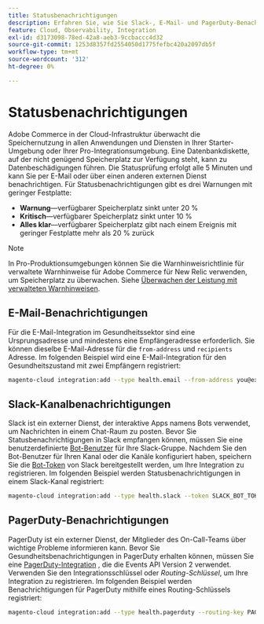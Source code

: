 ```yaml
---
title: Statusbenachrichtigungen
description: Erfahren Sie, wie Sie Slack-, E-Mail- und PagerDuty-Benachrichtigungen für die Speichernutzung in Ihrer Adobe Commerce im Cloud-Infrastrukturprojekt konfigurieren.
feature: Cloud, Observability, Integration
exl-id: d3173098-78ed-42a8-aeb3-9ccbaccc4d32
source-git-commit: 1253d8357fd2554050d1775fefbc420a2097db5f
workflow-type: tm+mt
source-wordcount: '312'
ht-degree: 0%

---
```


# Statusbenachrichtigungen

Adobe Commerce in der Cloud-Infrastruktur überwacht die Speichernutzung in allen Anwendungen und Diensten in Ihrer Starter-Umgebung oder Ihrer Pro-Integrationsumgebung. Eine Datenbankdiskette, auf der nicht genügend Speicherplatz zur Verfügung steht, kann zu Datenbeschädigungen führen. Die Statusprüfung erfolgt alle 5 Minuten und kann Sie per E-Mail oder über einen anderen externen Dienst benachrichtigen. Für Statusbenachrichtigungen gibt es drei Warnungen mit geringer Festplatte:

- **Warnung**—verfügbarer Speicherplatz sinkt unter 20 %
- **Kritisch**—verfügbarer Speicherplatz sinkt unter 10 %
- **Alles klar**—verfügbarer Speicherplatz gibt nach einem Ereignis mit geringer Festplatte mehr als 20 % zurück

>[!NOTE]
>
>In Pro-Produktionsumgebungen können Sie die Warnhinweisrichtlinie für verwaltete Warnhinweise für Adobe Commerce für New Relic verwenden, um Speicherplatz zu überwachen. Siehe [Überwachen der Leistung mit verwalteten Warnhinweisen](../monitor/investigate-performance.md#monitor-performance-with-managed-alerts).

## E-Mail-Benachrichtigungen

Für die E-Mail-Integration im Gesundheitssektor sind eine Ursprungsadresse und mindestens eine Empfängeradresse erforderlich. Sie können dieselbe E-Mail-Adresse für die `from-address` und `recipients` Adresse. Im folgenden Beispiel wird eine E-Mail-Integration für den Gesundheitszustand mit zwei Empfängern registriert:

```bash
magento-cloud integration:add --type health.email --from-address you@example.com --recipients them@example.com --recipients others@example.com
```

## Slack-Kanalbenachrichtigungen

Slack ist ein externer Dienst, der interaktive Apps namens Bots verwendet, um Nachrichten in einem Chat-Raum zu posten. Bevor Sie Statusbenachrichtigungen in Slack empfangen können, müssen Sie eine benutzerdefinierte [Bot-Benutzer](https://api.slack.com/bot-users) für Ihre Slack-Gruppe. Nachdem Sie den Bot-Benutzer für Ihren Kanal oder die Kanäle konfiguriert haben, speichern Sie die [Bot-Token](https://api.slack.com/docs/token-types#bot) von Slack bereitgestellt werden, um Ihre Integration zu registrieren. Im folgenden Beispiel werden Statusbenachrichtigungen in einem Slack-Kanal registriert:

```bash
magento-cloud integration:add --type health.slack --token SLACK_BOT_TOKEN --channel '#slack-channel-name'
```

## PagerDuty-Benachrichtigungen

PagerDuty ist ein externer Dienst, der Mitglieder des On-Call-Teams über wichtige Probleme informieren kann. Bevor Sie Gesundheitsbenachrichtigungen in PagerDuty erhalten können, müssen Sie eine [PagerDuty-Integration](https://developer.pagerduty.com/v2/docs/integrating) , die die Events API Version 2 verwendet. Verwenden Sie den Integrationsschlüssel oder _Routing-Schlüssel_, um Ihre Integration zu registrieren. Im folgenden Beispiel werden Benachrichtigungen für PagerDuty mithilfe eines Routing-Schlüssels registriert:

```bash
magento-cloud integration:add --type health.pagerduty --routing-key PAGERDUTY_ROUTING_KEY
```
